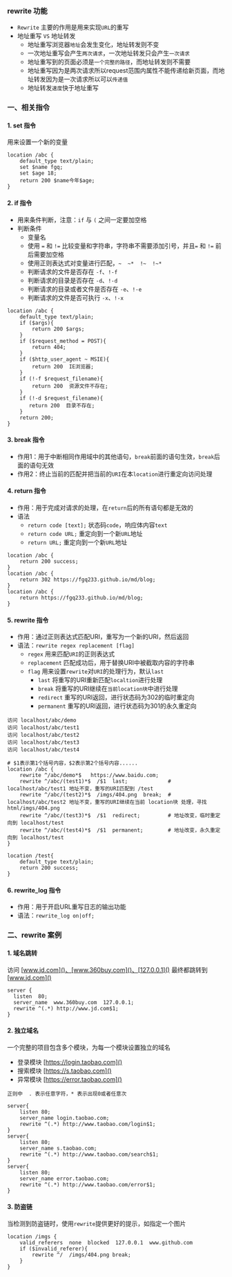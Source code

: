 ### rewrite 功能
* `Rewrite` 主要的作用是用来实现`URL`的重写
* 地址重写 `VS` 地址转发
  * 地址重写浏览器`地址`会发生变化，地址转发则不变
  * 一次地址重写会产生`两次请求`，一次地址转发只会产生`一次请求`
  * 地址重写到的页面必须是`一个完整的路径`，而地址转发则不需要
  * 地址重写因为是两次请求所以request范围内属性不能传递给新页面，而地址转发因为是一次请求所以可以`传递值`
  * 地址转发`速度`快于地址重写

### 一、相关指令
#### 1. set 指令
用来设置一个新的变量
  
```
location /abc {
    default_type text/plain;
    set $name fgq;
    set $age 18;
    return 200 $name今年$age;
}
```

#### 2. if 指令
* 用来条件判断，注意：`if` 与 `(` 之间一定要加空格
* 判断条件 
  * 变量名
  * 使用 `=` 和 `!=` 比较变量和字符串，字符串不需要添加引号，并且`=` 和 `!=` 前后需要加空格
  * 使用正则表达式对变量进行匹配，`~  ~*  !~  !~*`
  * 判断请求的文件是否存在 `-f`、`!-f`
  * 判断请求的目录是否存在 `-d`、`!-d`
  * 判断请求的目录或者文件是否存在 `-e`、`!-e`
  * 判断请求的文件是否可执行 `-x`、`!-x`


```
location /abc {
    default_type text/plain;
    if ($args){
        return 200 $args;
    }	
    if ($request_method = POST){
        return 404;
    }
    if ($http_user_agent ~ MSIE){
        return 200  IE浏览器;
    }
    if (!-f $request_filename){
        return 200  资源文件不存在;
    }
    if (!-d $request_filename){
       return 200  目录不存在;
    }
    return 200;
}
```


#### 3. break 指令
* 作用1：用于中断相同作用域中的其他语句，`break`前面的语句生效，`break`后面的语句无效
* 作用2：终止当前的匹配并把当前的`URI`在本`location`进行重定向访问处理


#### 4. return 指令
* 作用：用于完成对请求的处理，在`return`后的所有语句都是无效的
* 语法
  * `return code [text];` 状态码`code`，响应体内容`text`
  * `return code URL;`    重定向到一个新`URL`地址
  * `return URL;`         重定向到一个新`URL`地址


```
location /abc {
    return 200 success;
}
location /abc {
    return 302 https://fgq233.github.io/md/blog;
}
location /abc {
    return https://fgq233.github.io/md/blog;
}
```



#### 5. rewrite 指令
* 作用：通过正则表达式匹配URI，重写为一个新的URI，然后返回
* 语法：`rewrite regex replacement [flag]`
  * `regex` 用来匹配`URI`的正则表达式
  * `replacement`  匹配成功后，用于替换URI中被截取内容的字符串
  * `flag` 用来设置`rewrite`对`URI`的处理行为，默认`last`
    * `last`       将重写的URI重新匹配`localtion`进行处理
    * `break`      将重写的URI继续在`当前location块`中进行处理    
    * `redirect`   重写的URI返回，进行状态码为302的临时重定向  
    * `permanent`  重写的URI返回，进行状态码为301的永久重定向   

```
访问 localhost/abc/demo
访问 localhost/abc/test1
访问 localhost/abc/test2
访问 localhost/abc/test3
访问 localhost/abc/test4

# $1表示第1个括号内容，$2表示第2个括号内容......
location /abc {
    rewrite ^/abc/demo*$   https://www.baidu.com; 
    rewrite ^/abc/(test1)*$  /$1  last;             # localhost/abc/test1 地址不变，重写的URI匹配到 /test  
    rewrite ^/abc/(test2)*$  /imgs/404.png  break;  # localhost/abc/test2 地址不变，重写的URI继续在当前 location块 处理，寻找 html/imgs/404.png
    rewrite ^/abc/(test3)*$  /$1  redirect;         # 地址改变，临时重定向到 localhost/test
    rewrite ^/abc/(test4)*$  /$1  permanent;        # 地址改变，永久重定向到 localhost/test
}

location /test{
	default_type text/plain;
	return 200 success;
}
```


#### 6. rewrite_log 指令
* 作用：用于开启URL重写日志的输出功能
* 语法：`rewrite_log on|off;`



### 二、rewrite 案例
#### 1. 域名跳转
访问 [www.jd.com]()、[www.360buy.com]()、[127.0.0.1]() 最终都跳转到 [www.jd.com]()

```
server {
  listen  80;
  server_name  www.360buy.com  127.0.0.1;
  rewrite ^(.*) http://www.jd.com$1;
}
```


#### 2. 独立域名
一个完整的项目包含多个模块，为每一个模块设置独立的域名
* 登录模块 [https://login.taobao.com]() 
* 搜索模块 [https://s.taobao.com]()     
* 异常模块 [https://error.taobao.com]() 

```
正则中  . 表示任意字符，* 表示出现0或者任意次

server{
    listen 80;
    server_name login.taobao.com;
    rewrite ^(.*) http://www.taobao.com/login$1;
}
server{
    listen 80;
    server_name s.taobao.com;
    rewrite ^(.*) http://www.taobao.com/search$1;
}
server{
    listen 80;
    server_name error.taobao.com;
    rewrite ^(.*) http://www.taobao.com/error$1;
}
```


#### 3. 防盗链
当检测到防盗链时，使用`rewrite`提供更好的提示，如指定一个图片

```
location /imgs {  
    valid_referers  none  blocked  127.0.0.1  www.github.com
    if ($invalid_referer){
        rewrite ^/  /imgs/404.png break;
    }
}
```
 